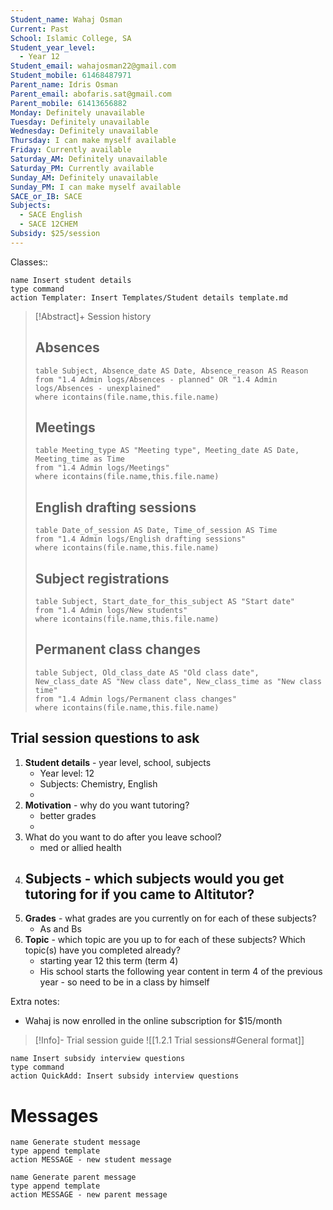 ```yaml
---
Student_name: Wahaj Osman
Current: Past
School: Islamic College, SA
Student_year_level:
  - Year 12
Student_email: wahajosman22@gmail.com
Student_mobile: 61468487971
Parent_name: Idris Osman
Parent_email: abofaris.sat@gmail.com
Parent_mobile: 61413656882
Monday: Definitely unavailable
Tuesday: Definitely unavailable
Wednesday: Definitely unavailable
Thursday: I can make myself available
Friday: Currently available
Saturday_AM: Definitely unavailable
Saturday_PM: Currently available
Sunday_AM: Definitely unavailable
Sunday_PM: I can make myself available
SACE_or_IB: SACE
Subjects:
  - SACE English
  - SACE 12CHEM
Subsidy: $25/session
---
```


Classes:: 

```button
name Insert student details
type command
action Templater: Insert Templates/Student details template.md
```

> [!Abstract]+ Session history
> ## Absences
> ```dataview
> table Subject, Absence_date AS Date, Absence_reason AS Reason
> from "1.4 Admin logs/Absences - planned" OR "1.4 Admin logs/Absences - unexplained"
> where icontains(file.name,this.file.name)
> ```
> 
> ## Meetings
> ```dataview
> table Meeting_type AS "Meeting type", Meeting_date AS Date, Meeting_time as Time
> from "1.4 Admin logs/Meetings" 
> where icontains(file.name,this.file.name)
> ```
> 
> ## English drafting sessions
> ```dataview
> table Date_of_session AS Date, Time_of_session AS Time
> from "1.4 Admin logs/English drafting sessions"
> where icontains(file.name,this.file.name)
> ```
> 
> ## Subject registrations
> ```dataview
> table Subject, Start_date_for_this_subject AS "Start date"
> from "1.4 Admin logs/New students"
> where icontains(file.name,this.file.name)
> ```
> 
> ## Permanent class changes
> ```dataview
> table Subject, Old_class_date AS "Old class date", New_class_date AS "New class date", New_class_time as "New class time"
> from "1.4 Admin logs/Permanent class changes"
> where icontains(file.name,this.file.name)
> 


## Trial session questions to ask
1. **Student details** - year level, school, subjects 
	- Year level: 12
	- Subjects: Chemistry, English
	- 
2. **Motivation** - why do you want tutoring?
	- better grades
	- 
1.  What do you want to do after you leave school?
	- med or allied health
2. **Subjects** - which subjects would you get tutoring for if you came to Altitutor?
	- 
3. **Grades** - what grades are you currently on for each of these subjects?
	- As and Bs
4.  **Topic** - which topic are you up to for each of these subjects? Which topic(s) have you completed already?
	- starting year 12 this term (term 4)
	- His school starts the following year content in term 4 of the previous year - so need to be in a class by himself 

Extra notes:
- Wahaj is now enrolled in the online subscription for $15/month 

> [!Info]- Trial session guide
![[1.2.1 Trial sessions#General format]]

```button
name Insert subsidy interview questions
type command
action QuickAdd: Insert subsidy interview questions
```



# Messages
```button
name Generate student message
type append template
action MESSAGE - new student message
```



```button
name Generate parent message
type append template
action MESSAGE - new parent message
```


